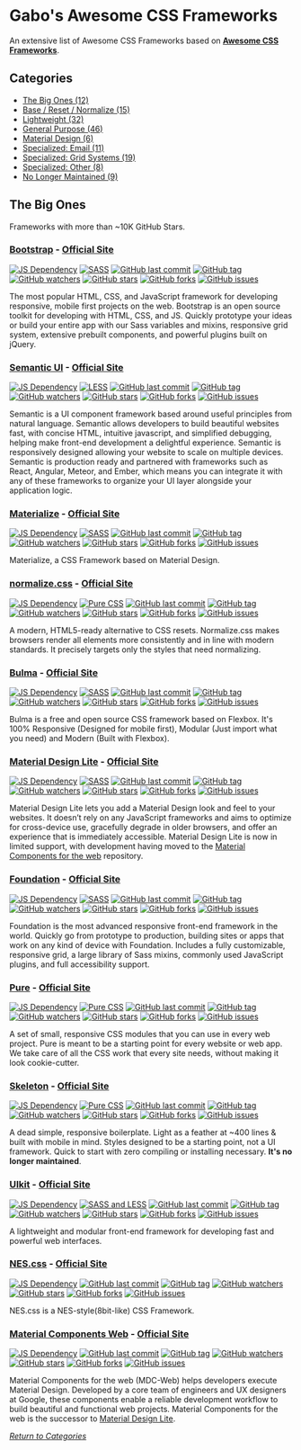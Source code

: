 # Gabo's Awesome CSS Frameworks

An extensive list of Awesome CSS Frameworks based on **[Awesome CSS Frameworks](https://github.com/troxler/awesome-css-frameworks)**.



## Categories

* [The Big Ones (12)](#the-big-ones)
* [Base / Reset / Normalize (15)](BaseResetNormalize/README.md)
* [Lightweight (32)](Lightweight/README.md)
* [General Purpose (46)](GeneralPurpose/README.md)
* [Material Design (6)](MaterialDesign/README.md)
* [Specialized: Email (11)](SpecializedEmail/README.md)
* [Specialized: Grid Systems (19)](SpecializedGridSystems/README.md)
* [Specialized: Other (8)](Specialized/README.md)
* [No Longer Maintained (9)](NoLongerMaintained/README.md)



## The Big Ones

Frameworks with more than ~10K GitHub Stars.


### [Bootstrap](https://github.com/twbs/bootstrap) - [Official Site](http://getbootstrap.com)

[![JS Dependency](https://img.shields.io/badge/JS-yes-blue.svg?style=flat-square&maxAge=5184000)]()
[![SASS](https://img.shields.io/badge/SASS-yes-blue.svg?style=flat-square&maxAge=5184000)]()
[![GitHub last commit](https://img.shields.io/github/last-commit/twbs/bootstrap.svg?style=flat-square&maxAge=5184000)]()
[![GitHub tag](https://img.shields.io/github/tag/twbs/bootstrap.svg?style=flat-square&maxAge=5184000)]()
[![GitHub watchers](https://img.shields.io/github/watchers/twbs/bootstrap.svg?style=flat-square&maxAge=5184000)]()
[![GitHub stars](https://img.shields.io/github/stars/twbs/bootstrap.svg?style=flat-square&maxAge=5184000)]()
[![GitHub forks](https://img.shields.io/github/forks/twbs/bootstrap.svg?style=flat-square&maxAge=5184000)]()
[![GitHub issues](https://img.shields.io/github/issues/twbs/bootstrap.svg?style=flat-square&maxAge=5184000)]()

The most popular HTML, CSS, and JavaScript framework for developing
responsive, mobile first projects on the web. Bootstrap is an open
source toolkit for developing with HTML, CSS, and JS. Quickly prototype
your ideas or build your entire app with our Sass variables and mixins,
responsive grid system, extensive prebuilt components, and powerful
plugins built on jQuery.


### [Semantic UI](https://github.com/semantic-org/semantic-ui) - [Official Site](https://semantic-ui.com/)

[![JS Dependency](https://img.shields.io/badge/JS-yes-blue.svg?style=flat-square&maxAge=5184000)]()
[![LESS](https://img.shields.io/badge/LESS-yes-blue.svg?style=flat-square&maxAge=5184000)]()
[![GitHub last commit](https://img.shields.io/github/last-commit/semantic-org/semantic-ui.svg?style=flat-square&maxAge=5184000)]()
[![GitHub tag](https://img.shields.io/github/tag/semantic-org/semantic-ui.svg?style=flat-square&maxAge=5184000)]()
[![GitHub watchers](https://img.shields.io/github/watchers/semantic-org/semantic-ui.svg?style=flat-square&maxAge=5184000)]()
[![GitHub stars](https://img.shields.io/github/stars/semantic-org/semantic-ui.svg?style=flat-square&maxAge=5184000)]()
[![GitHub forks](https://img.shields.io/github/forks/semantic-org/semantic-ui.svg?style=flat-square&maxAge=5184000)]()
[![GitHub issues](https://img.shields.io/github/issues/semantic-org/semantic-ui.svg?style=flat-square&maxAge=5184000)]()

Semantic is a UI component framework based around useful principles from
natural language. Semantic allows developers to build beautiful websites
fast, with concise HTML, intuitive javascript, and simplified debugging,
helping make front-end development a delightful experience. Semantic is
responsively designed allowing your website to scale on multiple
devices. Semantic is production ready and partnered with frameworks such
as React, Angular, Meteor, and Ember, which means you can integrate it
with any of these frameworks to organize your UI layer alongside your
application logic.


### [Materialize](https://github.com/Dogfalo/materialize) - [Official Site](http://materializecss.com/)

[![JS Dependency](https://img.shields.io/badge/JS-yes-blue.svg?style=flat-square&maxAge=5184000)]()
[![SASS](https://img.shields.io/badge/SASS-yes-blue.svg?style=flat-square&maxAge=5184000)]()
[![GitHub last commit](https://img.shields.io/github/last-commit/Dogfalo/materialize.svg?style=flat-square&maxAge=5184000)]()
[![GitHub tag](https://img.shields.io/github/tag/Dogfalo/materialize.svg?style=flat-square&maxAge=5184000)]()
[![GitHub watchers](https://img.shields.io/github/watchers/Dogfalo/materialize.svg?style=flat-square&maxAge=5184000)]()
[![GitHub stars](https://img.shields.io/github/stars/Dogfalo/materialize.svg?style=flat-square&maxAge=5184000)]()
[![GitHub forks](https://img.shields.io/github/forks/Dogfalo/materialize.svg?style=flat-square&maxAge=5184000)]()
[![GitHub issues](https://img.shields.io/github/issues/Dogfalo/materialize.svg?style=flat-square&maxAge=5184000)]()

Materialize, a CSS Framework based on Material Design. 


### [normalize.css](https://github.com/necolas/normalize.css/) - [Official Site](http://necolas.github.io/normalize.css/)
  
[![JS Dependency](https://img.shields.io/badge/JS-no-lightgrey.svg?style=flat-square&maxAge=5184000)]()
[![Pure CSS](https://img.shields.io/badge/Pure%20CSS-yes-blue.svg?style=flat-square&maxAge=5184000)]()
[![GitHub last commit](https://img.shields.io/github/last-commit/necolas/normalize.css.svg?style=flat-square&maxAge=5184000)]()
[![GitHub tag](https://img.shields.io/github/tag/necolas/normalize.css.svg?style=flat-square&maxAge=5184000)]()
[![GitHub watchers](https://img.shields.io/github/watchers/necolas/normalize.css.svg?style=flat-square&maxAge=5184000)]()
[![GitHub stars](https://img.shields.io/github/stars/necolas/normalize.css.svg?style=flat-square&maxAge=5184000)]()
[![GitHub forks](https://img.shields.io/github/forks/necolas/normalize.css.svg?style=flat-square&maxAge=5184000)]()
[![GitHub issues](https://img.shields.io/github/issues/necolas/normalize.css.svg?style=flat-square&maxAge=5184000)]()

A modern, HTML5-ready alternative to CSS resets. Normalize.css makes 
browsers render all elements more consistently and in line with modern
standards. It precisely targets only the styles that need normalizing.


### [Bulma](https://github.com/jgthms/bulma) - [Official Site](http://bulma.io/)

[![JS Dependency](https://img.shields.io/badge/JS-no-lightgrey.svg?style=flat-square&maxAge=5184000)]()
[![SASS](https://img.shields.io/badge/SASS-yes-blue.svg?style=flat-square&maxAge=5184000)]()
[![GitHub last commit](https://img.shields.io/github/last-commit/jgthms/bulma.svg?style=flat-square&maxAge=5184000)]()
[![GitHub tag](https://img.shields.io/github/tag/jgthms/bulma.svg?style=flat-square&maxAge=5184000)]()
[![GitHub watchers](https://img.shields.io/github/watchers/jgthms/bulma.svg?style=flat-square&maxAge=5184000)]()
[![GitHub stars](https://img.shields.io/github/stars/jgthms/bulma.svg?style=flat-square&maxAge=5184000)]()
[![GitHub forks](https://img.shields.io/github/forks/jgthms/bulma.svg?style=flat-square&maxAge=5184000)]()
[![GitHub issues](https://img.shields.io/github/issues/jgthms/bulma.svg?style=flat-square&maxAge=5184000)]()

Bulma is a free and open source CSS framework based on Flexbox. It's
100% Responsive (Designed for mobile first), Modular (Just import what
you need) and Modern (Built with Flexbox).


### [Material Design Lite](https://github.com/google/material-design-lite) - [Official Site](https://getmdl.io/)

[![JS Dependency](https://img.shields.io/badge/JS-yes-blue.svg?style=flat-square&maxAge=5184000)]()
[![SASS](https://img.shields.io/badge/SASS-yes-blue.svg?style=flat-square&maxAge=5184000)]()
[![GitHub last commit](https://img.shields.io/github/last-commit/google/material-design-lite.svg?style=flat-square&maxAge=5184000)]()
[![GitHub tag](https://img.shields.io/github/tag/google/material-design-lite.svg?style=flat-square&maxAge=5184000)]()
[![GitHub watchers](https://img.shields.io/github/watchers/google/material-design-lite.svg?style=flat-square&maxAge=5184000)]()
[![GitHub stars](https://img.shields.io/github/stars/google/material-design-lite.svg?style=flat-square&maxAge=5184000)]()
[![GitHub forks](https://img.shields.io/github/forks/google/material-design-lite.svg?style=flat-square&maxAge=5184000)]()
[![GitHub issues](https://img.shields.io/github/issues/google/material-design-lite.svg?style=flat-square&maxAge=5184000)]()

Material Design Lite lets you add a Material Design look and feel to
your websites. It doesn’t rely on any JavaScript frameworks and aims to
optimize for cross-device use, gracefully degrade in older browsers, and
offer an experience that is immediately accessible. Material Design Lite
is now in limited support, with development having moved to the
[Material Components for the web](MaterialDesign/README.md#material-components-web)
repository.


### [Foundation](https://github.com/zurb/foundation-sites) - [Official Site](http://foundation.zurb.com/)

[![JS Dependency](https://img.shields.io/badge/JS-yes-blue.svg?style=flat-square&maxAge=5184000)]()
[![SASS](https://img.shields.io/badge/SASS-yes-blue.svg?style=flat-square&maxAge=5184000)]()
[![GitHub last commit](https://img.shields.io/github/last-commit/zurb/foundation-sites.svg?style=flat-square&maxAge=5184000)]()
[![GitHub tag](https://img.shields.io/github/tag/zurb/foundation-sites.svg?style=flat-square&maxAge=5184000)]()
[![GitHub watchers](https://img.shields.io/github/watchers/zurb/foundation-sites.svg?style=flat-square&maxAge=5184000)]()
[![GitHub stars](https://img.shields.io/github/stars/zurb/foundation-sites.svg?style=flat-square&maxAge=5184000)]()
[![GitHub forks](https://img.shields.io/github/forks/zurb/foundation-sites.svg?style=flat-square&maxAge=5184000)]()
[![GitHub issues](https://img.shields.io/github/issues/zurb/foundation-sites.svg?style=flat-square&maxAge=5184000)]()

Foundation is the most advanced responsive front-end framework in the
world. Quickly go from prototype to production, building sites or apps
that work on any kind of device with Foundation. Includes a fully
customizable, responsive grid, a large library of Sass mixins, commonly
used JavaScript plugins, and full accessibility support.


### [Pure](https://github.com/pure-css/pure/) - [Official Site](https://purecss.io/)

[![JS Dependency](https://img.shields.io/badge/JS-no-lightgrey.svg?style=flat-square&maxAge=5184000)]()
[![Pure CSS](https://img.shields.io/badge/Pure%20CSS-yes-blue.svg?style=flat-square&maxAge=5184000)]()
[![GitHub last commit](https://img.shields.io/github/last-commit/pure-css/pure.svg?style=flat-square&maxAge=5184000)]()
[![GitHub tag](https://img.shields.io/github/tag/pure-css/pure.svg?style=flat-square&maxAge=5184000)]()
[![GitHub watchers](https://img.shields.io/github/watchers/pure-css/pure.svg?style=flat-square&maxAge=5184000)]()
[![GitHub stars](https://img.shields.io/github/stars/pure-css/pure.svg?style=flat-square&maxAge=5184000)]()
[![GitHub forks](https://img.shields.io/github/forks/pure-css/pure.svg?style=flat-square&maxAge=5184000)]()
[![GitHub issues](https://img.shields.io/github/issues/pure-css/pure.svg?style=flat-square&maxAge=5184000)]()

A set of small, responsive CSS modules that you can use in every web
project. Pure is meant to be a starting point for every website or web
app. We take care of all the CSS work that every site needs, without
making it look cookie-cutter.


### [Skeleton](https://github.com/dhg/Skeleton/) - [Official Site](http://getskeleton.com/)

[![JS Dependency](https://img.shields.io/badge/JS-no-lightgrey.svg?style=flat-square&maxAge=5184000)]()
[![Pure CSS](https://img.shields.io/badge/Pure%20CSS-yes-blue.svg?style=flat-square&maxAge=5184000)]()
[![GitHub last commit](https://img.shields.io/github/last-commit/dhg/Skeleton.svg?style=flat-square&maxAge=5184000)]()
[![GitHub tag](https://img.shields.io/github/tag/dhg/Skeleton.svg?style=flat-square&maxAge=5184000)]()
[![GitHub watchers](https://img.shields.io/github/watchers/dhg/Skeleton.svg?style=flat-square&maxAge=5184000)]()
[![GitHub stars](https://img.shields.io/github/stars/dhg/Skeleton.svg?style=flat-square&maxAge=5184000)]()
[![GitHub forks](https://img.shields.io/github/forks/dhg/Skeleton.svg?style=flat-square&maxAge=5184000)]()
[![GitHub issues](https://img.shields.io/github/issues/dhg/Skeleton.svg?style=flat-square&maxAge=5184000)]()

A dead simple, responsive boilerplate. Light as a feather at ~400 lines
& built with mobile in mind. Styles designed to be a starting point, not
a UI framework. Quick to start with zero compiling or installing
necessary. **It's no longer maintained**.


### [UIkit](https://github.com/uikit/uikit) - [Official Site](https://getuikit.com/)

[![JS Dependency](https://img.shields.io/badge/JS-yes-blue.svg?style=flat-square&maxAge=5184000)]()
[![SASS and LESS](https://img.shields.io/badge/SASS%20and%20LESS-yes-blue.svg?style=flat-square&maxAge=5184000)]()
[![GitHub last commit](https://img.shields.io/github/last-commit/uikit/uikit.svg?style=flat-square&maxAge=5184000)]()
[![GitHub tag](https://img.shields.io/github/tag/uikit/uikit.svg?style=flat-square&maxAge=5184000)]()
[![GitHub watchers](https://img.shields.io/github/watchers/uikit/uikit.svg?style=flat-square&maxAge=5184000)]()
[![GitHub stars](https://img.shields.io/github/stars/uikit/uikit.svg?style=flat-square&maxAge=5184000)]()
[![GitHub forks](https://img.shields.io/github/forks/uikit/uikit.svg?style=flat-square&maxAge=5184000)]()
[![GitHub issues](https://img.shields.io/github/issues/uikit/uikit.svg?style=flat-square&maxAge=5184000)]()

A lightweight and modular front-end framework for developing fast and 
powerful web interfaces.


### [NES.css](https://github.com/nostalgic-css/NES.css) - [Official Site](https://nostalgic-css.github.io/NES.css/)

[![JS Dependency](https://img.shields.io/badge/JS-no-lightgrey.svg?style=flat-square&maxAge=5184000)]()
[![GitHub last commit](https://img.shields.io/github/last-commit/nostalgic-css/NES.css.svg?style=flat-square&maxAge=5184000)]()
[![GitHub tag](https://img.shields.io/github/tag/nostalgic-css/NES.css.svg?style=flat-square&maxAge=5184000)]()
[![GitHub watchers](https://img.shields.io/github/watchers/nostalgic-css/NES.css.svg?style=flat-square&maxAge=5184000)]()
[![GitHub stars](https://img.shields.io/github/stars/nostalgic-css/NES.css.svg?style=flat-square&maxAge=5184000)]()
[![GitHub forks](https://img.shields.io/github/forks/nostalgic-css/NES.css.svg?style=flat-square&maxAge=5184000)]()
[![GitHub issues](https://img.shields.io/github/issues/nostalgic-css/NES.css.svg?style=flat-square&maxAge=5184000)]()

NES.css is a NES-style(8bit-like) CSS Framework.


### [Material Components Web](https://github.com/material-components/material-components-web) - [Official Site](https://material.io/components/web/)

[![JS Dependency](https://img.shields.io/badge/JS-yes-blue.svg?style=flat-square&maxAge=5184000)]()
[![GitHub last commit](https://img.shields.io/github/last-commit/material-components/material-components-web.svg?style=flat-square&maxAge=5184000)]()
[![GitHub tag](https://img.shields.io/github/tag/material-components/material-components-web.svg?style=flat-square&maxAge=5184000)]()
[![GitHub watchers](https://img.shields.io/github/watchers/material-components/material-components-web.svg?style=flat-square&maxAge=5184000)]()
[![GitHub stars](https://img.shields.io/github/stars/material-components/material-components-web.svg?style=flat-square&maxAge=5184000)]()
[![GitHub forks](https://img.shields.io/github/forks/material-components/material-components-web.svg?style=flat-square&maxAge=5184000)]()
[![GitHub issues](https://img.shields.io/github/issues/material-components/material-components-web.svg?style=flat-square&maxAge=5184000)]()

Material Components for the web (MDC-Web) helps developers execute 
Material Design. Developed by a core team of engineers and UX designers
at Google, these components enable a reliable development workflow to
build beautiful and functional web projects. Material Components for the
web is the successor to
[Material Design Lite](MaterialDesign/#material-design-lite---official-site).



[_Return to Categories_](#categories)
